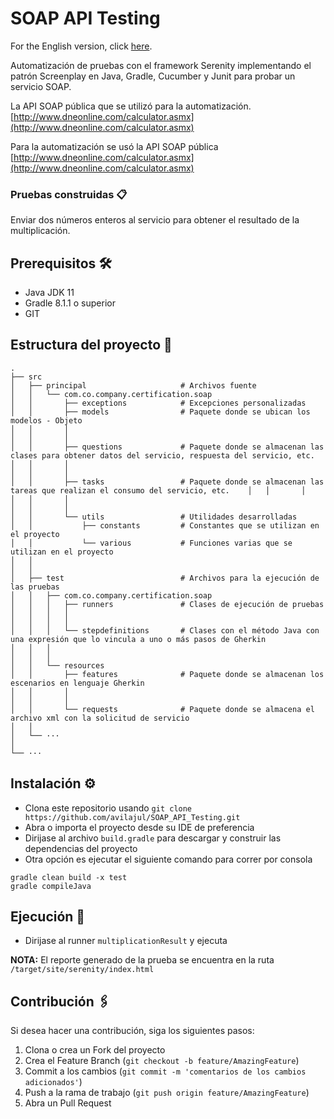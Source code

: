 # SOAP API Testing
For the English version, click [here](README.md).

Automatización de pruebas con el framework Serenity implementando el patrón Screenplay en Java, 
Gradle, Cucumber y Junit para probar un servicio SOAP.

La API SOAP pública que se utilizó para la automatización.
[http://www.dneonline.com/calculator.asmx](http://www.dneonline.com/calculator.asmx)

Para la automatización se usó la API SOAP pública [http://www.dneonline.com/calculator.asmx](http://www.dneonline.com/calculator.asmx)

### Pruebas construidas 📋
Enviar dos números enteros al servicio para obtener el resultado de la multiplicación.

## Prerequisitos 🛠️ ##
- Java JDK 11
- Gradle 8.1.1 o superior
- GIT

## Estructura del proyecto 🗼

    .
    ├── src
    │   ├── principal                     # Archivos fuente
    │   │   └── com.co.company.certification.soap
    │   │       ├── exceptions            # Excepciones personalizadas
    │   │       ├── models                # Paquete donde se ubican los modelos - Objeto
    │   │       │    
    │   │       │
    │   │       ├── questions             # Paquete donde se almacenan las clases para obtener datos del servicio, respuesta del servicio, etc.
    │   │       │   
    │   │       │
    │   │       ├── tasks                 # Paquete donde se almacenan las tareas que realizan el consumo del servicio, etc.    │   │       │   
    │   │       │   
    │   │       │
    │   │       └── utils                 # Utilidades desarrolladas
    │   │           ├── constants         # Constantes que se utilizan en el proyecto
    │   │           └── various           # Funciones varias que se utilizan en el proyecto
    │   │
    │   │ 
    │   ├── test                          # Archivos para la ejecución de las pruebas
    │   │   ├── com.co.company.certification.soap
    │   │   │   ├── runners               # Clases de ejecución de pruebas
    │   │   │   │   
    │   │   │   │
    │   │   │   └── stepdefinitions       # Clases con el método Java con una expresión que lo vincula a uno o más pasos de Gherkin
    │   │   │   
    │   │   │
    │   │   └── resources
    │   │       ├── features              # Paquete donde se almacenan los escenarios en lenguaje Gherkin
    │   │       │   
    │   │       │
    │   │       └── requests              # Paquete donde se almacena el archivo xml con la solicitud de servicio
    │   │           
    │   └── ···
    │
    └── ···

## Instalación ⚙️

- Clona este repositorio usando `git clone https://github.com/avilajul/SOAP_API_Testing.git`
- Abra o importa el proyecto desde su IDE de preferencia
- Dirijase al archivo `build.gradle` para descargar y construir las dependencias del proyecto
- Otra opción es ejecutar el siguiente comando para correr por consola
```
gradle clean build -x test
gradle compileJava
```
## Ejecución 🚀

- Dirijase al  runner `multiplicationResult` y ejecuta

**NOTA:** El reporte generado de la prueba se encuentra en la ruta `/target/site/serenity/index.html`

## Contribución 🖇️
Si desea hacer una contribución, siga los siguientes pasos:

1. Clona o crea un Fork del proyecto
2. Crea el Feature Branch (`git checkout -b feature/AmazingFeature`)
3. Commit a los cambios (`git commit -m 'comentarios de los cambios adicionados'`)
4. Push a la rama de trabajo (`git push origin feature/AmazingFeature`)
5. Abra un Pull Request